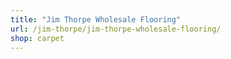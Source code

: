 ```yaml
---
title: "Jim Thorpe Wholesale Flooring"
url: /jim-thorpe/jim-thorpe-wholesale-flooring/
shop: carpet
---
```

